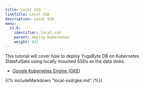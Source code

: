 ```yaml
---
title: Local SSD
linkTitle: Local SSD
description: Local SSD
menu:
  v1.0:
    identifier: local-ssd
    parent: deploy-kubernetes
    weight: 621
---
```


This tutorial will cover how to deploy YugaByte DB on Kubernetes StatefulSets using locally mounted SSDs as the data disks.

<ul class="nav nav-tabs nav-tabs-yb">
  <li >
    <a href="#gke" class="nav-link active" id="gke-tab" data-toggle="tab" role="tab" aria-controls="gke" aria-selected="true">
      <i class="fa fa-cubes" aria-hidden="true"></i>
      Google Kubernetes Engine (GKE)
    </a>
  </li>
</ul>

<div class="tab-content">
  <div id="gke" class="tab-pane fade show active" role="tabpanel" aria-labelledby="gke-tab">
    {{% includeMarkdown "local-ssd/gke.md" /%}}
  </div>
</div>
